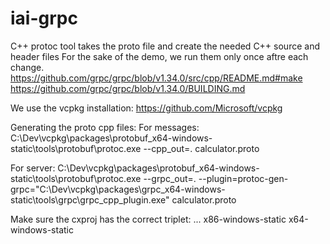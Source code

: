 # iai-grpc

C++ protoc tool takes the proto file and create the needed C++ source and header files
For the sake of the demo, we run them only once aftre each change.
https://github.com/grpc/grpc/blob/v1.34.0/src/cpp/README.md#make
https://github.com/grpc/grpc/blob/v1.34.0/BUILDING.md

We use the vcpkg installation: https://github.com/Microsoft/vcpkg

Generating the proto cpp files:
For messages: 
C:\Dev\vcpkg\packages\protobuf_x64-windows-static\tools\protobuf\protoc.exe --cpp_out=. calculator.proto

For server:
C:\Dev\vcpkg\packages\protobuf_x64-windows-static\tools\protobuf\protoc.exe --grpc_out=. --plugin=protoc-gen-grpc="C:\Dev\vcpkg\packages\grpc_x64-windows-static\tools\grpc\grpc_cpp_plugin.exe" calculator.proto

Make sure the cxproj has the correct triplet:
 <PropertyGroup Label="Globals">
   ...
    <VcpkgTriplet Condition="'$(Platform)'=='Win32'">x86-windows-static</VcpkgTriplet>
    <VcpkgTriplet Condition="'$(Platform)'=='x64'">x64-windows-static</VcpkgTriplet>
  </PropertyGroup>
